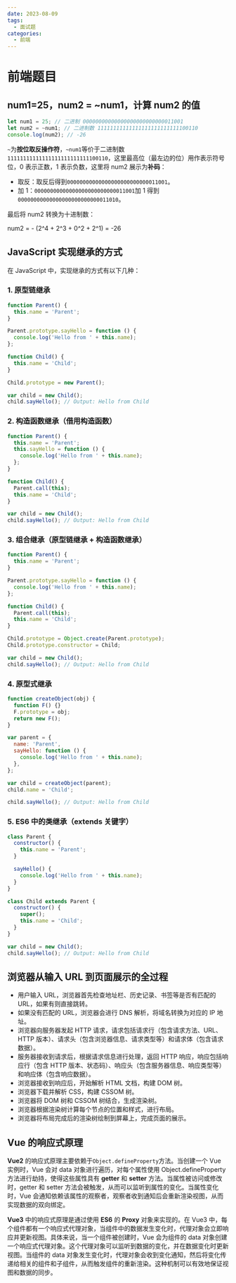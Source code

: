 ```yaml
---
date: 2023-08-09
tags:
  - 面试题
categories:
  - 前端
---
```


# 前端题目

## **num1=25，num2 = ~num1，计算 num2 的值**

```js
let num1 = 25; // 二进制 00000000000000000000000000011001
let num2 = ~num1; // 二进制数 11111111111111111111111111100110
console.log(num2); // -26
```

`~`为**按位取反操作符**，`~num1`等价于二进制数`11111111111111111111111111100110`，这里最高位（最左边的位）用作表示符号位，0 表示正数，1 表示负数，这里将 num2 展示为**补码**：

- 取反：取反后得到`00000000000000000000000000011001`。
- 加 1：`00000000000000000000000000011001`加 1 得到`00000000000000000000000000011010`。

最后将 num2 转换为十进制数：

num2 = - (2^4 + 2^3 + 0^2 + 2^1) = -26

## **JavaScript 实现继承的方式**

在 JavaScript 中，实现继承的方式有以下几种：

### **1. 原型链继承**

```javascript
function Parent() {
  this.name = 'Parent';
}

Parent.prototype.sayHello = function () {
  console.log('Hello from ' + this.name);
};

function Child() {
  this.name = 'Child';
}

Child.prototype = new Parent();

var child = new Child();
child.sayHello(); // Output: Hello from Child
```

### **2. 构造函数继承（借用构造函数）**

```javascript
function Parent() {
  this.name = 'Parent';
  this.sayHello = function () {
    console.log('Hello from ' + this.name);
  };
}

function Child() {
  Parent.call(this);
  this.name = 'Child';
}

var child = new Child();
child.sayHello(); // Output: Hello from Child
```

### **3. 组合继承（原型链继承 + 构造函数继承）**

```javascript
function Parent() {
  this.name = 'Parent';
}

Parent.prototype.sayHello = function () {
  console.log('Hello from ' + this.name);
};

function Child() {
  Parent.call(this);
  this.name = 'Child';
}

Child.prototype = Object.create(Parent.prototype);
Child.prototype.constructor = Child;

var child = new Child();
child.sayHello(); // Output: Hello from Child
```

### **4. 原型式继承**

```javascript
function createObject(obj) {
  function F() {}
  F.prototype = obj;
  return new F();
}

var parent = {
  name: 'Parent',
  sayHello: function () {
    console.log('Hello from ' + this.name);
  },
};

var child = createObject(parent);
child.name = 'Child';

child.sayHello(); // Output: Hello from Child
```

### **5. ES6 中的类继承（extends 关键字）**

```javascript
class Parent {
  constructor() {
    this.name = 'Parent';
  }

  sayHello() {
    console.log('Hello from ' + this.name);
  }
}

class Child extends Parent {
  constructor() {
    super();
    this.name = 'Child';
  }
}

var child = new Child();
child.sayHello(); // Output: Hello from Child
```

## **浏览器从输入 URL 到页面展示的全过程**

- 用户输入 URL，浏览器首先检查地址栏、历史记录、书签等是否有匹配的 URL，如果有则直接跳转。
- 如果没有匹配的 URL，浏览器会进行 DNS 解析，将域名转换为对应的 IP 地址。
- 浏览器向服务器发起 HTTP 请求，请求包括请求行（包含请求方法、URL、HTTP 版本）、请求头（包含浏览器信息、请求类型等）和请求体（包含请求数据）。
- 服务器接收到请求后，根据请求信息进行处理，返回 HTTP 响应，响应包括响应行（包含 HTTP 版本、状态码）、响应头（包含服务器信息、响应类型等）和响应体（包含响应数据）。
- 浏览器接收到响应后，开始解析 HTML 文档，构建 DOM 树。
- 浏览器下载并解析 CSS，构建 CSSOM 树。
- 浏览器将 DOM 树和 CSSOM 树结合，生成渲染树。
- 浏览器根据渲染树计算每个节点的位置和样式，进行布局。
- 浏览器将布局完成后的渲染树绘制到屏幕上，完成页面的展示。

## **Vue 的响应式原理**

**Vue2** 的响应式原理主要依赖于`Object.defineProperty`方法。当创建一个 Vue 实例时，Vue 会对 data 对象进行遍历，对每个属性使用 Object.defineProperty 方法进行劫持，使得这些属性具有 **getter** 和 **setter** 方法。当属性被访问或修改时，getter 和 setter 方法会被触发，从而可以监听到属性的变化。当属性变化时，Vue 会通知依赖该属性的观察者，观察者收到通知后会重新渲染视图，从而实现数据的双向绑定。

**Vue3** 中的响应式原理是通过使用 **ES6** 的 **Proxy** 对象来实现的。在 Vue3 中，每个组件都有一个响应式代理对象，当组件中的数据发生变化时，代理对象会立即响应并更新视图。具体来说，当一个组件被创建时，Vue 会为组件的 data 对象创建一个响应式代理对象。这个代理对象可以监听到数据的变化，并在数据变化时更新视图。当组件的 data 对象发生变化时，代理对象会收到变化通知，然后将变化传递给相关的组件和子组件，从而触发组件的重新渲染。这种机制可以有效地保证视图和数据的同步。
